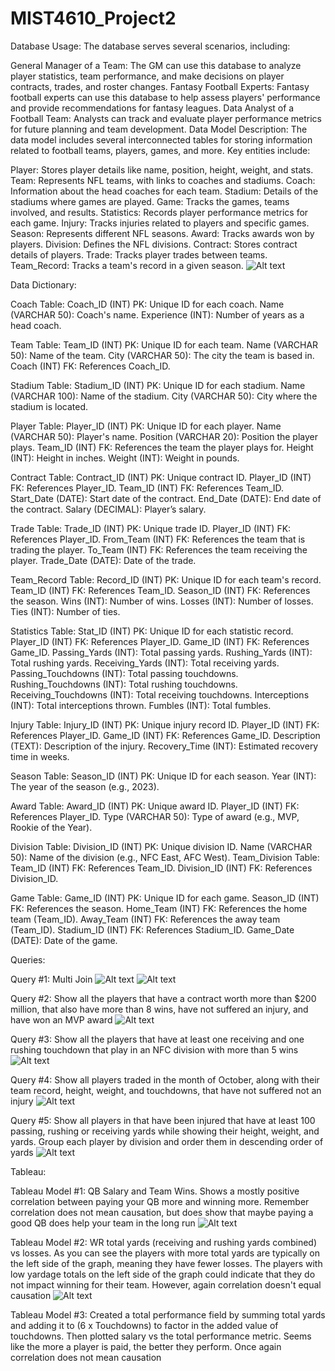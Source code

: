 # MIST4610_Project2

Database Usage:
The database serves several scenarios, including:

General Manager of a Team: The GM can use this database to analyze player statistics, team performance, and make decisions on player contracts, trades, and roster changes.
Fantasy Football Experts: Fantasy football experts can use this database to help assess players' performance and provide recommendations for fantasy leagues.
Data Analyst of a Football Team: Analysts can track and evaluate player performance metrics for future planning and team development.
Data Model Description:
The data model includes several interconnected tables for storing information related to football teams, players, games, and more. Key entities include:

Player: Stores player details like name, position, height, weight, and stats.
Team: Represents NFL teams, with links to coaches and stadiums.
Coach: Information about the head coaches for each team.
Stadium: Details of the stadiums where games are played.
Game: Tracks the games, teams involved, and results.
Statistics: Records player performance metrics for each game.
Injury: Tracks injuries related to players and specific games.
Season: Represents different NFL seasons.
Award: Tracks awards won by players.
Division: Defines the NFL divisions.
Contract: Stores contract details of players.
Trade: Tracks player trades between teams.
Team_Record: Tracks a team's record in a given season.
![Alt text](https://github.com/cacolquitt/MIST4610_Project2/raw/main/Data%20Model.png?raw=true)

Data Dictionary:

Coach Table:
  Coach_ID (INT) PK: Unique ID for each coach.
  Name (VARCHAR 50): Coach's name.
  Experience (INT): Number of years as a head coach.

Team Table:
  Team_ID (INT) PK: Unique ID for each team.
  Name (VARCHAR 50): Name of the team.
  City (VARCHAR 50): The city the team is based in.
  Coach (INT) FK: References Coach_ID.

Stadium Table:
  Stadium_ID (INT) PK: Unique ID for each stadium.
  Name (VARCHAR 100): Name of the stadium.
  City (VARCHAR 50): City where the stadium is located.

Player Table:
  Player_ID (INT) PK: Unique ID for each player.
  Name (VARCHAR 50): Player's name.
  Position (VARCHAR 20): Position the player plays.
  Team_ID (INT) FK: References the team the player plays for.
  Height (INT): Height in inches.
  Weight (INT): Weight in pounds.

Contract Table:
  Contract_ID (INT) PK: Unique contract ID.
  Player_ID (INT) FK: References Player_ID.
  Team_ID (INT) FK: References Team_ID.
  Start_Date (DATE): Start date of the contract.
  End_Date (DATE): End date of the contract.
  Salary (DECIMAL): Player’s salary.

Trade Table:
  Trade_ID (INT) PK: Unique trade ID.
  Player_ID (INT) FK: References Player_ID.
  From_Team (INT) FK: References the team that is trading the player.
  To_Team (INT) FK: References the team receiving the player.
  Trade_Date (DATE): Date of the trade.

Team_Record Table:
  Record_ID (INT) PK: Unique ID for each team's record.
  Team_ID (INT) FK: References Team_ID.
  Season_ID (INT) FK: References the season.
  Wins (INT): Number of wins.
  Losses (INT): Number of losses.
  Ties (INT): Number of ties.

Statistics Table:
  Stat_ID (INT) PK: Unique ID for each statistic record.
  Player_ID (INT) FK: References Player_ID.
  Game_ID (INT) FK: References Game_ID.
  Passing_Yards (INT): Total passing yards.
  Rushing_Yards (INT): Total rushing yards.
  Receiving_Yards (INT): Total receiving yards.
  Passing_Touchdowns (INT): Total passing touchdowns.
  Rushing_Touchdowns (INT): Total rushing touchdowns.
  Receiving_Touchdowns (INT): Total receiving touchdowns.
  Interceptions (INT): Total interceptions thrown.
  Fumbles (INT): Total fumbles.

Injury Table:
  Injury_ID (INT) PK: Unique injury record ID.
  Player_ID (INT) FK: References Player_ID.
  Game_ID (INT) FK: References Game_ID.
  Description (TEXT): Description of the injury.
  Recovery_Time (INT): Estimated recovery time in weeks.

Season Table:
  Season_ID (INT) PK: Unique ID for each season.
  Year (INT): The year of the season (e.g., 2023).

Award Table:
  Award_ID (INT) PK: Unique award ID.
  Player_ID (INT) FK: References Player_ID.
  Type (VARCHAR 50): Type of award (e.g., MVP, Rookie of the Year).

Division Table:
  Division_ID (INT) PK: Unique division ID.
  Name (VARCHAR 50): Name of the division (e.g., NFC East, AFC West).
  Team_Division Table:
  Team_ID (INT) FK: References Team_ID.
  Division_ID (INT) FK: References Division_ID.

Game Table:
  Game_ID (INT) PK: Unique ID for each game.
  Season_ID (INT) FK: References the season.
  Home_Team (INT) FK: References the home team (Team_ID).
  Away_Team (INT) FK: References the away team (Team_ID).
  Stadium_ID (INT) FK: References Stadium_ID.
  Game_Date (DATE): Date of the game.

Queries:

Query #1: Multi Join
![Alt text](https://github.com/cacolquitt/MIST4610_Project2/blob/main/Query%201%20(2).png?raw=true)
![Alt text](https://github.com/cacolquitt/MIST4610_Project2/blob/main/Query%201.png?raw=true)

Query #2: Show all the players that have a contract worth more than $200 million, that also have more than 8 wins, have not suffered an injury, and have won an MVP award
![Alt text](https://github.com/cacolquitt/MIST4610_Project2/blob/main/Query%202.png?raw=true)

Query #3: Show all the players that have at least one receiving and one rushing touchdown that play in an NFC division with more than 5 wins
![Alt text](https://github.com/cacolquitt/MIST4610_Project2/blob/main/Query%203.png?raw=true)

Query #4: Show all players traded in the month of October, along with their team record, height, weight, and touchdowns, that have not suffered not an injury
![Alt text](https://github.com/cacolquitt/MIST4610_Project2/blob/main/Query%204.png?raw=true)

Query #5: Show all players in that have been injured that have at least 100 passing, rushing or receiving yards while showing their height, weight, and yards. Group each player by division and order them in descending order of yards
![Alt text](https://github.com/cacolquitt/MIST4610_Project2/blob/main/Query%205.png?raw=true)

Tableau:

Tableau Model #1: QB Salary and Team Wins. Shows a mostly positive correlation between paying your QB more and winning more. Remember correlation does not mean causation, but does show that maybe paying a good QB does help your team in the long run
![Alt text](https://github.com/cacolquitt/MIST4610_Project2/blob/main/Tableau%20Model%201.png?raw=true)

Tableau Model #2: WR total yards (receiving and rushing yards combined) vs losses. As you can see the players with more total yards are typically on the left side of the graph, meaning they have fewer losses. The players with low yardage totals on the left side of the graph could indicate that they do not impact winning for their team. However, again correlation doesn't equal causation
![Alt text](https://github.com/cacolquitt/MIST4610_Project2/blob/main/Tableau%20Model%202.png?raw=true)

Tableau Model #3: Created a total performance field by summing total yards and adding it to (6 x Touchdowns) to factor in the added value of touchdowns. Then plotted salary vs the total performance metric. Seems like the more a player is paid, the better they perform. Once again correlation does not mean causation
